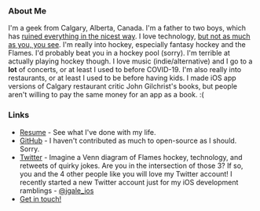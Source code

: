 ### About Me
I'm a geek from Calgary, Alberta, Canada. I'm a father to two boys, which has [ruined everything in the nicest way](http://www.jonathancoulton.com/wiki/You_Ruined_Everything/Lyrics). I love technology, [but not as much as you, you see](https://www.youtube.com/watch?v=ERCzN91JicA). I'm really into hockey, especially fantasy hockey and the Flames. I'd probably beat you in a hockey pool (sorry). I'm terrible at actually playing hockey though. I love music (indie/alternative) and I go to a **lot** of concerts, or at least I used to before COVID-19. I'm also really into restaurants, or at least I used to be before having kids. I made iOS app versions of Calgary restaurant critic John Gilchrist's books, but people aren't willing to pay the same money for an app as a book. :(

### Links
* [Resume](https://jeremygale.com/resume/jeremy-gale.pdf) - See what I've done with my life.
* [GitHub](https://github.com/jgale) - I haven't contributed as much to open-source as I should. Sorry.
* [Twitter](https://twitter.com/jeremygale) - Imagine a Venn diagram of Flames hockey, technology, and retweets of quirky jokes. Are you in the intersection of those 3? If so, you and the 4 other people like you will love my Twitter account! I recently started a new Twitter account just for my iOS development ramblings - [@jgale_ios](https://twitter.com/jgale_ios) 
* [Get in touch!](mailto:jeremy@jeremygale.com)
